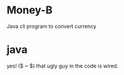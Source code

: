 # Money-B
Java cli program to convert currency 

# java
yes! ($ ~ $) that ugly guy in the code is wired. 
